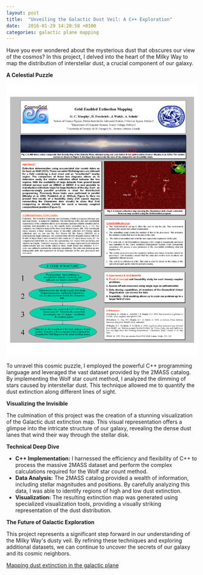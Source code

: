 ```yaml
---
layout: post
title:  "Unveiling the Galactic Dust Veil: A C++ Exploration"
date:   2016-01-29 14:20:58 +0100
categories: galactic plane mapping
---
```





Have you ever wondered about the mysterious dust that obscures our view of the cosmos? In this project, I delved into the heart of the Milky Way to map the distribution of interstellar dust, a crucial component of our galaxy. 

**A Celestial Puzzle**



![galaxy](/images/gal.png "Galactic Plane")

To unravel this cosmic puzzle, I employed the powerful C++ programming language and leveraged the vast dataset provided by the 2MASS catalog. By implementing the Wolf star count method, I analyzed the dimming of stars caused by interstellar dust. This technique allowed me to quantify the dust extinction along different lines of sight.

**Visualizing the Invisible**

The culmination of this project was the creation of a stunning visualization of the Galactic dust extinction map. This visual representation offers a glimpse into the intricate structure of our galaxy, revealing the dense dust lanes that wind their way through the stellar disk.

**Technical Deep Dive**

* **C++ Implementation:** I harnessed the efficiency and flexibility of C++ to process the massive 2MASS dataset and perform the complex calculations required for the Wolf star count method.
* **Data Analysis:** The 2MASS catalog provided a wealth of information, including stellar magnitudes and positions. By carefully analyzing this data, I was able to identify regions of high and low dust extinction.
* **Visualization:** The resulting extinction map was generated using specialized visualization tools, providing a visually striking representation of the dust distribution.

**The Future of Galactic Exploration**

This project represents a significant step forward in our understanding of the Milky Way's dusty veil. By refining these techniques and exploring additional datasets, we can continue to uncover the secrets of our galaxy and its cosmic neighbors.
 




[Mapping dust extinction in the galactic plane](https://github.com/garethcmurphy/galactic-plane-map)


